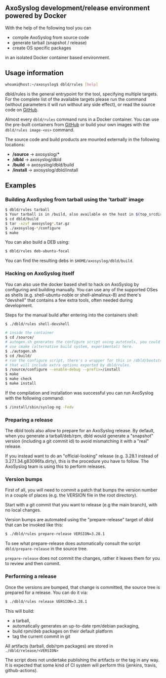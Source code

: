 ## AxoSyslog development/release environment powered by Docker
With the help of the following tool you can
- compile AxoSyslog from source code
- generate tarball (snapshot / release)
- create OS specific packages

in an isolated Docker container based environment.

## Usage information
```bash
whoami@host:~/axosyslog$ dbld/rules [help]
```

dbld/rules is the general entrypoint for the tool, specifying multiple
targets.  For the complete list of the available targets please run the
command (without parameters it will run without any side effect), or read
the source code on [GitHub](rules).

Almost every `dbld/rules` command runs in a Docker container.  You can use
the pre-built containers from [GitHub](https://github.com/orgs/axoflow/packages)
or build your own images with the `dbld/rules image-<os>` command.

The source code and build products are mounted externally in the following locations:
- **/source** -> axosyslog/*
- **/dbld** -> axosyslog/dbld
- **/build** -> axosyslog/dbld/build
- **/install** -> axosyslog/dbld/install

## Examples

### Building AxoSyslog from tarball using the 'tarball' image

```bash
$ dbld/rules tarball
$ Your tarball is in /build, also available on the host in $(top_srcdir)/dbld/build
$ cd dbld/build
$ tar -xzvf axosyslog*.tar.gz
$ ./axosyslog-*/configure
$ make
```

You can also build a DEB using:

```bash
$ dbld/rules deb-ubuntu-focal
```

You can find the resulting debs in `$HOME/axosyslog/dbld/build`.

### Hacking on AxoSyslog itself

You can also use the docker based shell to hack on AxoSyslog by configuring
and building manually. You can use any of the supported OSes as shells (e.g.
shell-ubuntu-noble or shell-almalinux-8) and there's "devshell" that contains
a few extra tools, often needed during development.

Steps for the manual build after entering into the containers shell:

```bash
$ ./dbld/rules shell-devshell

# inside the container
$ cd /source/
# autogen.sh generates the configure script using autotools, you could also
# use cmake (alternative build system, experimental) here.
$ ./autogen.sh
$ cd /build/
# run the configure script, there's a wrapper for this in /dbld/bootstrap
# that will include extra options exported by dbld/rules.
$ /source/configure --enable-debug --prefix=/install
$ make
$ make check
$ make install
```

If the compilation and installation was successful you can run AxoSyslog with the following command:

```bash
$ /install/sbin/syslog-ng -Fedv
```

### Preparing a release

The dbld tools also allow to prepare for an AxoSyslog release. By default,
when you generate a tarball/deb/rpm, dbld would generate a "snapshot"
version (including a git commit id) to avoid mismatching it with a "real"
release.

If you instead want to do an "official-looking" release (e.g.  3.28.1
instead of 3.27.1.34.g83096fa.dirty), this is the procedure you have to
follow.  The AxoSyslog team is using this to perform releases.

### Version bumps

First of all, you will need to commit a patch that bumps the version number
in a couple of places (e.g. the VERSION file in the root directory).

Start with a git commit that you want to release (e.g the main branch),
with no local changes.

Version bumps are automated using the "prepare-release" target of
dbld that can be invoked like this:

```bash
$ ./dbld/rules prepare-release VERSION=3.28.1
```

To see what prepare-release does automatically consult the script
`dbld/prepare-release` in the source tree.

`prepare-release` does not commit the changes, rather it leaves them for you
to review and then commit.

### Performing a release

Once the versions are bumped, that change is committed, the source tree is
prepared for a release. You can do it via:

```bash
$ ./dbld/rules release VERSION=3.28.1
```

This will build:
  * a tarball,
  * automatically generates an up-to-date rpm/debian packaging,
  * build rpm/deb packages on their default platform
  * tag the current commit in git

All artifacts (tarball, deb/rpm packages) are stored in `./dbld/release/<VERSION>`

The script does not undertake publishing the artifacts or the tag in any
way. It is expected that some kind of CI system will perform this (jenkins,
travis, github-actions).
